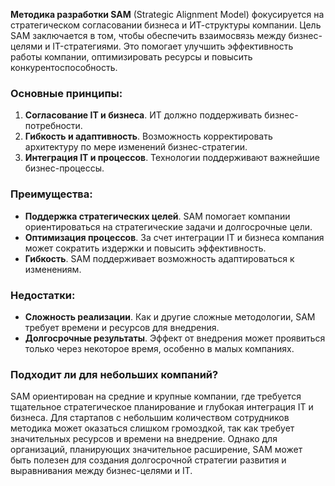 **Методика разработки SAM** (Strategic Alignment Model) фокусируется на стратегическом согласовании бизнеса и ИТ-структуры компании. Цель SAM заключается в том, чтобы обеспечить взаимосвязь между бизнес-целями и IT-стратегиями. Это помогает улучшить эффективность работы компании, оптимизировать ресурсы и повысить конкурентоспособность.

### Основные принципы:
1. **Согласование IT и бизнеса**. ИТ должно поддерживать бизнес-потребности.
2. **Гибкость и адаптивность**. Возможность корректировать архитектуру по мере изменений бизнес-стратегии.
3. **Интеграция IT и процессов**. Технологии поддерживают важнейшие бизнес-процессы.

### Преимущества:
- **Поддержка стратегических целей**. SAM помогает компании ориентироваться на стратегические задачи и долгосрочные цели.
- **Оптимизация процессов**. За счет интеграции IT и бизнеса компания может сократить издержки и повысить эффективность.
- **Гибкость**. SAM поддерживает возможность адаптироваться к изменениям.

### Недостатки:
- **Сложность реализации**. Как и другие сложные методологии, SAM требует времени и ресурсов для внедрения.
- **Долгосрочные результаты**. Эффект от внедрения может проявиться только через некоторое время, особенно в малых компаниях.

### Подходит ли для небольших компаний?
SAM ориентирован на средние и крупные компании, где требуется тщательное стратегическое планирование и глубокая интеграция IT и бизнеса. 
Для стартапов с небольшим количеством сотрудников методика может оказаться слишком громоздкой, так как требует значительных ресурсов и времени на внедрение. 
Однако для организаций, планирующих значительное расширение, SAM может быть полезен для создания долгосрочной стратегии развития и выравнивания между бизнес-целями и IT.
